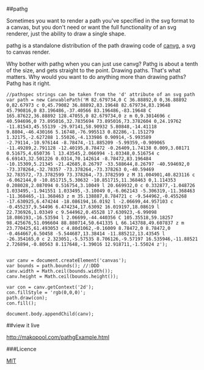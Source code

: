 ##pathg

Sometimes you want to render a path you've specified in the svg format to a canvas, but you don't need or want the full functionality of an svg renderer, just the ability to draw a single shape.

pathg is a standalone distribution of the path drawing code of [canvg](https://code.google.com/p/canvg/), a svg to canvas render.

Why bother with pathg when you can just use canvg? Pathg is about a tenth of the size, and gets straight to the point. Drawing paths. That's what matters. Why would you want to do anything more than drawing paths? Pathg has it right.

	//pathspec strings can be taken from the 'd' attribute of an svg path
	var path = new CanvablePath('M 82.679734,0 C 36.88892,0 0,36.88892 0,82.67973 c 0,45.79082 36.88892,83.19648 82.679734,83.19648 45.790816,0 83.196486,-37.40566 83.196486,-83.19648 C 165.87622,36.88892 128.47055,0 82.679734,0 z m 0,9.3014696 c 40.594696,0 73.895016,32.7835694 73.895016,73.3782604 0,24.19762 -11.81543,45.55139 -29.97141,58.90932 5.80848,-14.41118 9.8804,-46.430166 5.16748,-76.995513 0.82286,-1.151279 1.32175,-2.627288 1.55026,-4.133986 0.90914,-5.993589 -2.79114,-10.976144 -8.78474,-11.885209 -5.99359,-0.909065 -11.49289,2.791128 -12.40195,8.78472 -0.26409,1.74138 0.009,3.08171 0.51675,4.650736 l 13.43545,2.066994 -1.03348,0.516754 c 6.69143,32.501226 0.0314,70.142614 -8.78472,83.196484 -10.15309,5.21345 -21.42685,8.26797 -33.588644,8.26797 -40.594692,0 -73.378264,-32.78357 -73.378264,-73.378263 0,-40.59469 32.783572,-73.3782599 73.378264,-73.3782599 z M 31.004901,40.823116 c -6.062144,0 -10.851715,5.30632 -10.851715,11.368463 0,1.114353 0.208028,2.087094 0.516754,3.10049 l 20.669932,0 c 0.332877,-1.048726 1.033495,-1.941551 1.033495,-3.10049 0,-6.062143 -5.306319,-11.368463 -11.368465,-11.368463 z m 35.138887,8.784721 c -9.544962,-0.455268 -17.630925,6.474244 -18.086194,16.0192 l -2.06699,44.957103 c -0.455237,9.54496 6.474234,17.63092 16.019197,18.08619 l 22.736926,1.03349 c 9.544962,0.45528 17.630923,-6.99098 18.086193,-16.53594 l 2.06699,-44.440356 C 105.35518,59.18257 98.425676,51.096604 88.880714,50.641335 L 66.143788,49.607837 z m 23.770425,61.493053 c 4.80d1062,-0.16009 8.78472,0 8.78472,0 -0.464667,6.50458 -5.544687,13.38414 -11.885212,13.43545 l -26.354165,0 c 2.323051,-5.57535 8.706126,-9.57197 16.535946,-11.88521 2.726894,-0.80563 8.117648,-1.39016 12.918711,-1.55024 z');
	
	
	var canv = document.createElement('canvas');
	var bounds = path.bounds(); //:DDD
	canv.width = Math.ceil(bounds.width());
	canv.height = Math.ceil(bounds.height());

	var con = canv.getContext('2d');
	con.fillStyle = 'rgb(0,0,0)';
	path.draw(con);
	con.fill();

	document.body.appendChild(canv);

##view it live

http://makopool.com/pathgExample.html

###Licence

[MIT](http://opensource.org/licenses/mit-license.php)